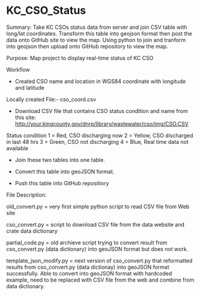 KC_CSO_Status
=============

Summary: 
Take KC CSOs status data from server and join CSV table with long/lat coordinates. Transform this table into geojson format then post the data onto GitHub site to view the map. Using python to join and tranform into geojson then upload onto GitHub repository to view the map.

Purpose: Map project to display real-time status of KC CSO

Workflow

* Created CSO name and location in WGS84 coordinate with longitude and latitude

Locally created File:- cso_coord.csv

* Download CSV file that contains CSO status condition and name from this site:
http://your.kingcounty.gov/dnrp/library/wastewater/cso/img/CSO.CSV 

Status condition 
    1 = Red, CSO discharging now
    2 = Yellow, CSO discharged in last 48 hrs
    3 = Green, CSO not discharging
    4 = Blue, Real time data not available
   

* Join these two tables into one table.

* Convert this table into geoJSON format. 

* Push this table into GitHub repositiory

File Description:

old_convert.py = very first simple python script to read CSV file from Web site

cso_convert.py = script to download CSV file from the data website and crate data dictionary

partial_code.py = old archieve script trying to convert result from cso_convert.py (data dictionary) into geoJSON format but does not work.

template_json_modify.py = next version of cso_convert.py that reformatted results from cso_convert.py (data dictionay) into geoJSON format successfully. Able to convert into geoJSON format with hardcoded example, need to be replaced with CSV file from the web and combine from data dictionary. 


